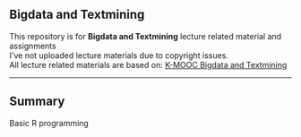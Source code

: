 ## Bigdata and Textmining
This repository is for **Bigdata and Textmining** lecture related material and assignments  
I've not uploaded lecture materials due to copyright issues.  
All lecture related materials are based on: [K-MOOC Bigdata and Textmining](http://www.kmooc.kr/courses/course-v1:SejonguniversityK+SJMOOC10K+2019_03SJ10_R2/about)

---
## Summary
Basic R programming

